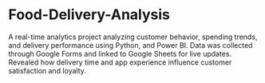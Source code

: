 # Food-Delivery-Analysis
A real-time analytics project analyzing customer behavior, spending trends, and delivery performance using Python, and Power BI. Data was collected through Google Forms and linked to Google Sheets for live updates. Revealed how delivery time and app experience influence customer satisfaction and loyalty.
